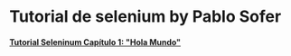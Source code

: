 # Tutorial de selenium by Pablo Sofer

#### [Tutorial Seleninum Capítulo 1: "Hola Mundo"](https://www.youtube.com/watch?v=N-rdcdWmYck&list=PLjM3-neCG6qx4RFeq2X-TpWS_tJTk1qZP&index=2)
